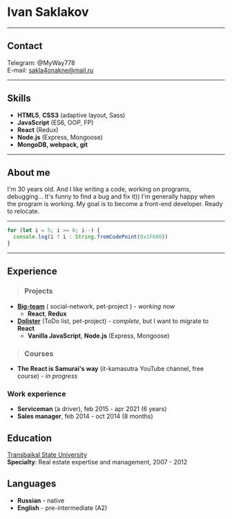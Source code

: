 # Ivan Saklakov

---

## Contact

Telegram: @MyWay778  
E-mail: sakla4onakne@mail.ru

---

## Skills

- **HTML5**, **CSS3** (adaptive layout, Sass)
- **JavaScript** (ES6, OOP, FP)
- **React** (Redux)
- **Node.js** (Express, Mongoose)
- **MongoDB, webpack, git**

---

## About me

I'm 30 years old. And I like writing a code, working on programs, debugging... It's funny to find a bug and fix it)) I'm generally happy when the program is working. My goal is to become a front-end developer.
Ready to relocate.

---

```javascript
for (let i = 5; i >= 0; i--) {
  console.log(i ? i : String.fromCodePoint(0x1F680))
}
```

---

## Experience

> ### Projects

- **[Big-team](https://github.com/MyWay778/big-team)** ( social-network, pet-project ) - _working now_
  - **React**, **Redux**
- **[Dolister](https://github.com/MyWay778/dolister)** (ToDo list, pet-project) - _complete_, but I want to migrate to **React**
  - **Vanilla JavaScript**, **Node.js** (Express, Mongoose)

> ### Courses

- **The React is Samurai's way** (it-kamasutra YouTube channel, free course) - _in progress_

 ### Work experience

- **Serviceman** (a driver), feb 2015 - apr 2021 (6 years)
- **Sales manager**, feb 2014 - oct 2014 (8 months)

## Education

[Transbaikal State University](https://en.wikipedia.org/wiki/Transbaikal_State_University)   
**Specialty**: Real estate expertise and management, 2007 - 2012

## Languages

- **Russian** - native
- **English** - pre-intermediate (A2)
